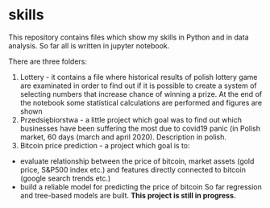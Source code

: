 # skills
This repository contains files which show my skills in Python and in data analysis. So far all is written in jupyter notebook.

There are three folders:
1. Lottery - it contains a file where historical results of polish lottery game are examinated in order to find out if it is possible to create a system of selecting numbers that increase chance of winning a prize. At the end of the notebook some statistical calculations are performed and figures are shown
2. Przedsiębiorstwa - a little project which goal was to find out which businesses have been suffering the most due to covid19 panic (in Polish market, 60 days (march and april 2020). Description in polish.
3. Bitcoin price prediction - a project which goal is to:
 - evaluate relationship between the price of bitcoin, market assets (gold price, S&P500 index etc.) and features directly connected to bitcoin (google search trends etc.)
 - build a reliable model for predicting the price of bitcoin
So far regression and tree-based models are built. __This project is still in progress.__ 
